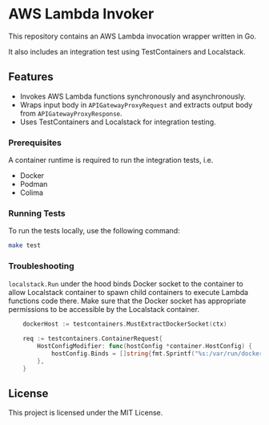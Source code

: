 # AWS Lambda Invoker

This repository contains an AWS Lambda invocation wrapper written in Go.

It also includes an integration test using TestContainers and Localstack.

## Features

- Invokes AWS Lambda functions synchronously and asynchronously.
- Wraps input body in `APIGatewayProxyRequest` and extracts output body from `APIGatewayProxyResponse`.
- Uses TestContainers and Localstack for integration testing.

### Prerequisites
A container runtime is required to run the integration tests, i.e.
- Docker
- Podman
- Colima

### Running Tests

To run the tests locally, use the following command:

```sh
make test
```

### Troubleshooting

`localstack.Run` under the hood binds Docker socket to the container to allow Localstack container to spawn child containers to execute Lambda functions code there.
Make sure that the Docker socket has appropriate permissions to be accessible by the Localstack container.

```go
    dockerHost := testcontainers.MustExtractDockerSocket(ctx)
    
    req := testcontainers.ContainerRequest{
        HostConfigModifier: func(hostConfig *container.HostConfig) {
            hostConfig.Binds = []string{fmt.Sprintf("%s:/var/run/docker.sock", dockerHost)}
        },
    }
```

## License

This project is licensed under the MIT License.